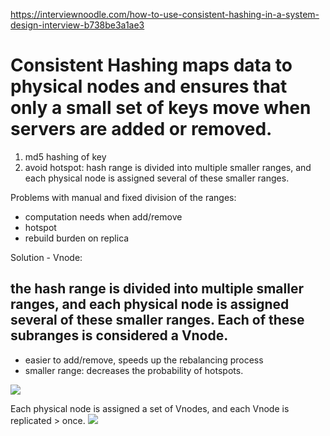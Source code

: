 https://interviewnoodle.com/how-to-use-consistent-hashing-in-a-system-design-interview-b738be3a1ae3


# Consistent Hashing maps data to physical nodes and ensures that only a small set of keys move when servers are added or removed.

1. md5 hashing of key
2. avoid hotspot: hash range is divided into multiple smaller ranges, and each physical node is assigned several of these smaller ranges.

Problems with manual and fixed division of the ranges:
- computation needs when add/remove
- hotspot
- rebuild burden on replica


Solution - Vnode:
## the hash range is divided into multiple smaller ranges, and each physical node is assigned several of these smaller ranges. Each of these subranges is considered a Vnode.
- easier to add/remove, speeds up the rebalancing process
- smaller range:  decreases the probability of hotspots.

![](./pics/consisten-hashing.webp)

Each physical node is assigned a set of Vnodes, and each Vnode is replicated > once.
![](./pics/consistent-hashing.webp)
